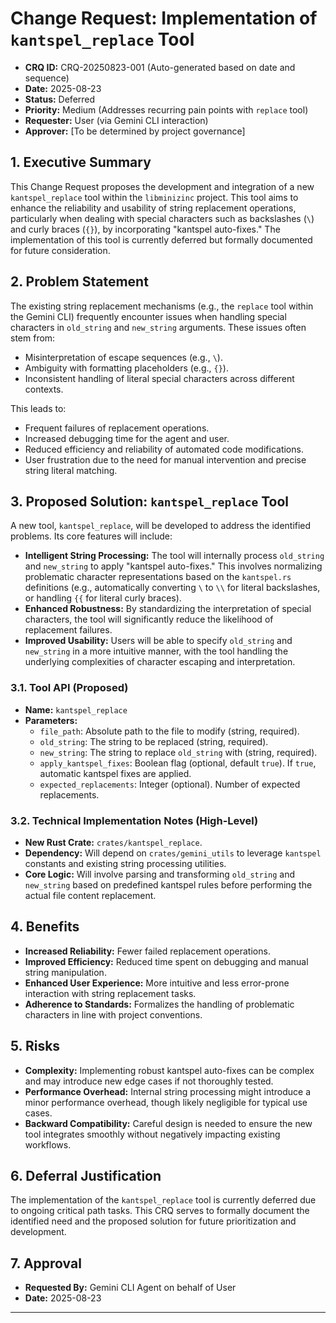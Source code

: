 # Change Request: Implementation of `kantspel_replace` Tool

*   **CRQ ID:** CRQ-20250823-001 (Auto-generated based on date and sequence)
*   **Date:** 2025-08-23
*   **Status:** Deferred
*   **Priority:** Medium (Addresses recurring pain points with `replace` tool)
*   **Requester:** User (via Gemini CLI interaction)
*   **Approver:** [To be determined by project governance]

## 1. Executive Summary

This Change Request proposes the development and integration of a new `kantspel_replace` tool within the `libminizinc` project. This tool aims to enhance the reliability and usability of string replacement operations, particularly when dealing with special characters such as backslashes (`\`) and curly braces (`{}`), by incorporating "kantspel auto-fixes." The implementation of this tool is currently deferred but formally documented for future consideration.

## 2. Problem Statement

The existing string replacement mechanisms (e.g., the `replace` tool within the Gemini CLI) frequently encounter issues when handling special characters in `old_string` and `new_string` arguments. These issues often stem from:
*   Misinterpretation of escape sequences (e.g., `\`).
*   Ambiguity with formatting placeholders (e.g., `{}`).
*   Inconsistent handling of literal special characters across different contexts.

This leads to:
*   Frequent failures of replacement operations.
*   Increased debugging time for the agent and user.
*   Reduced efficiency and reliability of automated code modifications.
*   User frustration due to the need for manual intervention and precise string literal matching.

## 3. Proposed Solution: `kantspel_replace` Tool

A new tool, `kantspel_replace`, will be developed to address the identified problems. Its core features will include:

*   **Intelligent String Processing:** The tool will internally process `old_string` and `new_string` to apply "kantspel auto-fixes." This involves normalizing problematic character representations based on the `kantspel.rs` definitions (e.g., automatically converting `\` to `\\` for literal backslashes, or handling `{{` for literal curly braces).
*   **Enhanced Robustness:** By standardizing the interpretation of special characters, the tool will significantly reduce the likelihood of replacement failures.
*   **Improved Usability:** Users will be able to specify `old_string` and `new_string` in a more intuitive manner, with the tool handling the underlying complexities of character escaping and interpretation.

### 3.1. Tool API (Proposed)

*   **Name:** `kantspel_replace`
*   **Parameters:**
    *   `file_path`: Absolute path to the file to modify (string, required).
    *   `old_string`: The string to be replaced (string, required).
    *   `new_string`: The string to replace `old_string` with (string, required).
    *   `apply_kantspel_fixes`: Boolean flag (optional, default `true`). If `true`, automatic kantspel fixes are applied.
    *   `expected_replacements`: Integer (optional). Number of expected replacements.

### 3.2. Technical Implementation Notes (High-Level)

*   **New Rust Crate:** `crates/kantspel_replace`.
*   **Dependency:** Will depend on `crates/gemini_utils` to leverage `kantspel` constants and existing string processing utilities.
*   **Core Logic:** Will involve parsing and transforming `old_string` and `new_string` based on predefined kantspel rules before performing the actual file content replacement.

## 4. Benefits

*   **Increased Reliability:** Fewer failed replacement operations.
*   **Improved Efficiency:** Reduced time spent on debugging and manual string manipulation.
*   **Enhanced User Experience:** More intuitive and less error-prone interaction with string replacement tasks.
*   **Adherence to Standards:** Formalizes the handling of problematic characters in line with project conventions.

## 5. Risks

*   **Complexity:** Implementing robust kantspel auto-fixes can be complex and may introduce new edge cases if not thoroughly tested.
*   **Performance Overhead:** Internal string processing might introduce a minor performance overhead, though likely negligible for typical use cases.
*   **Backward Compatibility:** Careful design is needed to ensure the new tool integrates smoothly without negatively impacting existing workflows.

## 6. Deferral Justification

The implementation of the `kantspel_replace` tool is currently deferred due to ongoing critical path tasks. This CRQ serves to formally document the identified need and the proposed solution for future prioritization and development.

## 7. Approval

*   **Requested By:** Gemini CLI Agent on behalf of User
*   **Date:** 2025-08-23

---